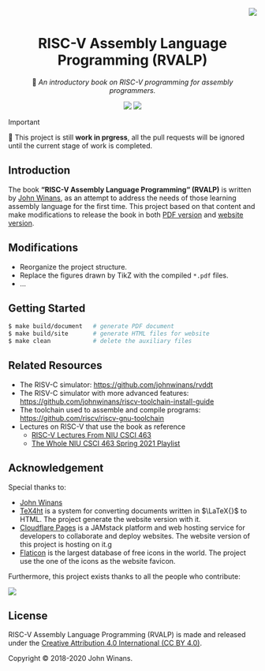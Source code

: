 <!-- Badges -->
<div align="right">

  [![](https://img.shields.io/github/license/hsins/rvalp.svg?label=License&style=flat-square)](./LICENSE)

</div>

<!-- Logo, Title and Description -->
<div align="center">

# RISC-V Assembly Language Programming (RVALP)

📖 _An introductory book on RISC-V programming for assembly programmers._

[![](https://img.shields.io/badge/READ_ONLINE-669bbc.svg?logo=cloudflare&logoColor=white&labelColor=e7873b&style=for-the-badge)](https://rvalp.pages.dev/)
[![](https://img.shields.io/badge/DOWNLOAD-fdf0d5.svg?logo=github&logoColor=white&labelColor=555555&style=for-the-badge)](#)

</div>

> [!IMPORTANT]
> 🚧 This project is still **work in prgress**, all the pull requests will be ignored until the current stage of work is completed.

## Introduction

The book **“RISC-V Assembly Language Programming“ (RVALP)** is written by [John Winans](https://github.com/johnwinans), as an attempt to address the needs of those learning assembly language for the first time.  This project based on that content and make modifications to release the book in both [PDF version](#) and [website version](https://rvalp.pages.dev/).

## Modifications

- Reorganize the project structure.
- Replace the figures drawn by TikZ with the compiled `*.pdf` files.
- ...

## Getting Started

``` bash
$ make build/document   # generate PDF document
$ make build/site       # generate HTML files for website
$ make clean            # delete the auxiliary files
```

## Related Resources

- The RISV-C simulator: https://github.com/johnwinans/rvddt
- The RISV-C simulator with more advanced features: https://github.com/johnwinans/riscv-toolchain-install-guide
- The toolchain used to assemble and compile programs: https://github.com/riscv/riscv-gnu-toolchain
- Lectures on RISC-V that use the book as reference
  - [RISC-V Lectures From NIU CSCI 463](https://www.youtube.com/playlist?list=PL3by7evD3F53Dz2RiB47Ztp9l_piGVuus)
  - [The Whole NIU CSCI 463 Spring 2021 Playlist](https://www.youtube.com/playlist?list=PL3by7evD3F50NMukhaMqNdOt4pUHXT2Vo)

## Acknowledgement

Special thanks to:

- [John Winans](https://github.com/johnwinans)
- [TeX4ht](https://tug.org/tex4ht/) is a system for converting documents written in $\LaTeX{}$ to HTML. The project generate the website version with it.
- [Cloudflare Pages](https://pages.cloudflare.com/) is a JAMstack platform and web hosting service for developers to collaborate and deploy websites. The website version of this project is hosting on it.g
- [Flaticon](https://www.flaticon.com/) is the largest database of free icons in the world. The project use the one of the icons as the website favicon.

Furthermore, this project exists thanks to all the people who contribute:

<a href="https://github.com/hsins/rvalp/graphs/contributors">
  <img src="https://contrib.rocks/image?repo=hsins/rvalp" />
</a>

## License

RISC-V Assembly Language Programming (RVALP) is made and released under the [Creative Attribution 4.0 International (CC BY 4.0)](./LICENSE).

Copyright © 2018-2020 John Winans.